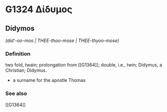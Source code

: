 # G1324 Δίδυμος

## Dídymos

_(did'-oo-mos | THEE-thoo-mose | THEE-thyoo-mose)_

### Definition

two fold, twain; prolongation from [[G1364]]; double, i.e., twin; Didymus, a Christian; Didymus.

- a surname for the apostle Thomas

### See also

[[G1364]]

